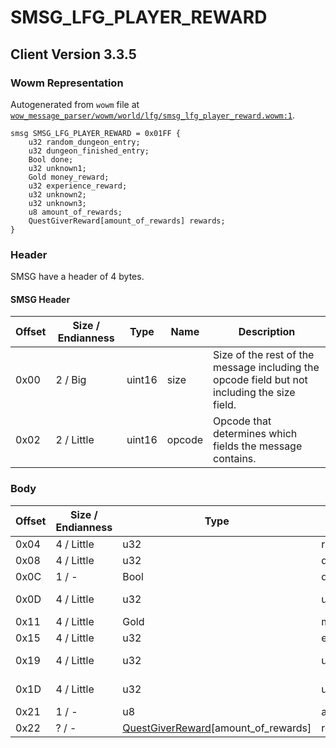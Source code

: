 # SMSG_LFG_PLAYER_REWARD

## Client Version 3.3.5

### Wowm Representation

Autogenerated from `wowm` file at [`wow_message_parser/wowm/world/lfg/smsg_lfg_player_reward.wowm:1`](https://github.com/gtker/wow_messages/tree/main/wow_message_parser/wowm/world/lfg/smsg_lfg_player_reward.wowm#L1).
```rust,ignore
smsg SMSG_LFG_PLAYER_REWARD = 0x01FF {
    u32 random_dungeon_entry;
    u32 dungeon_finished_entry;
    Bool done;
    u32 unknown1;
    Gold money_reward;
    u32 experience_reward;
    u32 unknown2;
    u32 unknown3;
    u8 amount_of_rewards;
    QuestGiverReward[amount_of_rewards] rewards;
}
```
### Header

SMSG have a header of 4 bytes.

#### SMSG Header

| Offset | Size / Endianness | Type   | Name   | Description |
| ------ | ----------------- | ------ | ------ | ----------- |
| 0x00   | 2 / Big           | uint16 | size   | Size of the rest of the message including the opcode field but not including the size field.|
| 0x02   | 2 / Little        | uint16 | opcode | Opcode that determines which fields the message contains.|

### Body

| Offset | Size / Endianness | Type | Name | Description | Comment |
| ------ | ----------------- | ---- | ---- | ----------- | ------- |
| 0x04 | 4 / Little | u32 | random_dungeon_entry |  |  |
| 0x08 | 4 / Little | u32 | dungeon_finished_entry |  |  |
| 0x0C | 1 / - | Bool | done |  |  |
| 0x0D | 4 / Little | u32 | unknown1 |  | emus set to 1. |
| 0x11 | 4 / Little | Gold | money_reward |  |  |
| 0x15 | 4 / Little | u32 | experience_reward |  |  |
| 0x19 | 4 / Little | u32 | unknown2 |  | emus set to 0. |
| 0x1D | 4 / Little | u32 | unknown3 |  | emus set to 0. |
| 0x21 | 1 / - | u8 | amount_of_rewards |  |  |
| 0x22 | ? / - | [QuestGiverReward](questgiverreward.md)[amount_of_rewards] | rewards |  |  |

